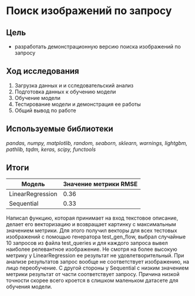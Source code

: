 # Поиск изображений по запросу

## Цель
- разработать демонстрационную версию поиска изображений по запросу

## Ход исследования

1. Загрузка  данных и и сследовательский анализ
2. Подготовка данных к обучению модели
3. Обучение модели
4. Тестирование модели и демонстрация ее работы
5. Общий вывод по работе

## Используемые библиотеки
*pandas, numpy, matplotlib, random, seaborn, sklearn, warnings, lightgbm, pathlib, tqdm, keras, scipy, functools*

## Итоги
|Модель|Значение метрики RMSE|
|---|---|
|LinearRegression|0.36|
|Sequential|0.33|

Написал функцию, которая принимает на вход текстовое описание, делает его векторизацию и возвращает картинку с максимальным значением метрики. Для этого получил векторы для всех тестовых изображений с помощью генератора test_gen_flow, выбрал случайные 10 запросов из файла test_queries и для каждого запроса вывел наиболее релевантное изображение. Не смотря на более высокую метрику у LinearRegression ее результат не удовлетворительный. При анализе результатов запрос вообще не соответствует изображению, на лицо переобучение. С другой стороны у Sequential с низким значением метрики результат от части соответствует запросу. Причина низкой точности скорее всего кроется в слишком маленьком датасете для обучения модели.
